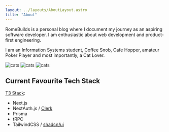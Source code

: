 ```yaml
---
layout: ../layouts/AboutLayout.astro
title: "About"
---
```


RomeBuilds is a personal blog where I document my journey as an aspiring software developer. I am enthusiastic about web development and product-first engineering.

I am an Information Systems student, Coffee Snob, Cafe Hopper, amateur Poker Player and most importantly, a Cat Lover.

<div class='flex gap-x-1'>
  <img src="/assets/cat1.png" class="w-1/3 rounded-md" alt="cats">
  <img src="/assets/cat2.png" class="w-1/3 rounded-md" alt="cats">
  <img src="/assets/cat3.png" class="w-1/3 rounded-md" alt="cats">
</div>

## Current Favourite Tech Stack

[T3 Stack](https://create.t3.gg/):

- Next.js
- NextAuth.js / [Clerk](https://clerk.com/)
- Prisma
- tRPC
- TailwindCSS / [shadcn/ui](https://ui.shadcn.com/)

